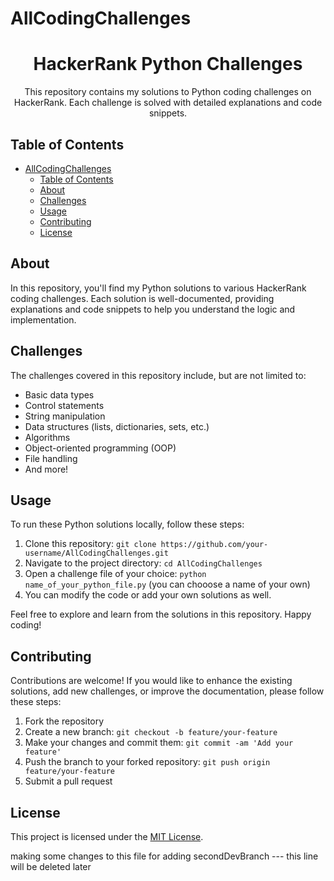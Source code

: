 # AllCodingChallenges
<h1 align="center">HackerRank Python Challenges</h1>

<p align="center">
  This repository contains my solutions to Python coding challenges on HackerRank. Each challenge is solved with detailed explanations and code snippets.
</p>

## Table of Contents
- [AllCodingChallenges](#allcodingchallenges)
  - [Table of Contents](#table-of-contents)
  - [About](#about)
  - [Challenges](#challenges)
  - [Usage](#usage)
  - [Contributing](#contributing)
  - [License](#license)

<!-- About Section -->
## About
In this repository, you'll find my Python solutions to various HackerRank coding challenges. Each solution is well-documented, providing explanations and code snippets to help you understand the logic and implementation.

<!-- Challenges Section -->
## Challenges
The challenges covered in this repository include, but are not limited to:
- Basic data types
- Control statements
- String manipulation
- Data structures (lists, dictionaries, sets, etc.)
- Algorithms
- Object-oriented programming (OOP)
- File handling
- And more!

<!-- Usage Section -->
## Usage
To run these Python solutions locally, follow these steps:
1. Clone this repository: `git clone https://github.com/your-username/AllCodingChallenges.git`
2. Navigate to the project directory: `cd AllCodingChallenges`
3. Open a challenge file of your choice: `python name_of_your_python_file.py` (you can chooose a name of your own)
4. You can modify the code or add your own solutions as well.

Feel free to explore and learn from the solutions in this repository. Happy coding!

<!-- Contributing Section -->
## Contributing
Contributions are welcome! If you would like to enhance the existing solutions, add new challenges, or improve the documentation, please follow these steps:
1. Fork the repository
2. Create a new branch: `git checkout -b feature/your-feature`
3. Make your changes and commit them: `git commit -am 'Add your feature'`
4. Push the branch to your forked repository: `git push origin feature/your-feature`
5. Submit a pull request

<!-- License Section -->
## License
This project is licensed under the [MIT License](LICENSE).


making some changes to this file for adding secondDevBranch --- this line will be deleted later
